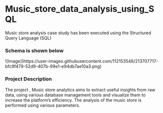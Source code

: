 # Music_store_data_analysis_using_SQL
Music store analysis case study has been executed using the Structured Query Language (SQL)

<h3>Schema is shown below</h3>
![Image](https://user-images.githubusercontent.com/112153548/213707717-bfc9f479-52d9-407b-99e1-e94db7ae10a3.png)

<H3>Project Description</H3>
The project , Music store analytics aims to extract useful insights from raw data, using various database management tools and visualize them to increase the platform’s efficiency. The analysis of the music store is performed using various parameters. 


